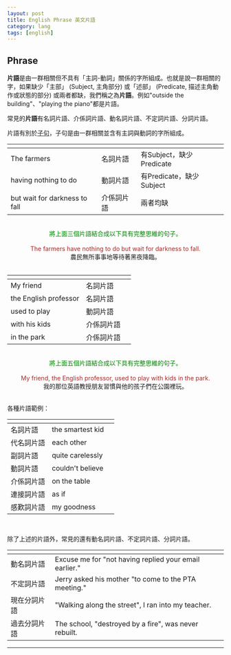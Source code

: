 ```yaml
---
layout: post
title: English Phrase 英文片語
category: lang
tags: [english]
---
```


## Phrase

**片語**是由一群相關但不具有「主詞-動詞」關係的字所組成。也就是說一群相關的字，如果缺少「主部」 (Subject, 主角部分) 或「述部」 (Predicate, 描述主角動作或狀態的部分)
或兩者都缺，我們稱之為**片語**。例如"outside the building"、"playing the piano"都是片語。

常見的**片語**有名詞片語、介係詞片語、動名詞片語、不定詞片語、分詞片語。

片語有別於[子句](http://hauchenglee.com/lang/2019/11/23/english-plause.html)，子句是由一群相關並含有主詞與動詞的字所組成。

<table>
    <thead>
        <tr>
            <th></th>
            <th></th>
            <th></th>
        </tr>
    </thead>
    <tbody>
        <tr>
            <td>The farmers</td>
            <td>名詞片語</td>
            <td>有Subject，缺少Predicate</td>
        </tr>
        <tr>
            <td>having nothing to do</td>
            <td>動詞片語</td>
            <td>有Predicate，缺少Subject</td>
        </tr>
        <tr>
            <td>but wait for darkness to fall</td>
            <td>介係詞片語</td>
            <td>兩者均缺</td>
        </tr>
    </tbody>
</table>

<br>

<div style="color:green; text-align:center;">將上面三個片語結合成以下具有完整思維的句子。</div>

<br>

<div style="color:brown; text-align:center;">The farmers have nothing to do but wait for darkness to fall.</div>
<div style="text-align:center;">農民無所事事地等待著黑夜降臨。</div>

<br>

<table>
    <thead>
        <tr>
            <th></th>
            <th></th>
            <th></th>
        </tr>
    </thead>
    <tbody>
        <tr>
            <td>My friend</td>
            <td>名詞片語</td>
        </tr>
        <tr>
            <td>the English professor</td>
            <td>名詞片語</td>
        </tr>
        <tr>
            <td>used to play</td>
            <td>動詞片語</td>
        </tr>
        <tr>
            <td>with his kids</td>
            <td>介係詞片語</td>
        </tr>
        <tr>
            <td>in the park</td>
            <td>介係詞片語</td>
        </tr>        
    </tbody>
</table>

<br>

<div style="color:green; text-align:center;">將上面五個片語結合成以下具有完整思維的句子。</div>

<br>

<div style="color:brown; text-align:center;">My friend, the English professor, used to play with kids in the park.</div>
<div style="text-align:center;">我的那位英語教授朋友習慣與他的孩子們在公園裡玩。</div>

<br>

各種片語範例：

<table>
    <thead>
        <tr>
            <th></th>
            <th></th>
            <th></th>
        </tr>
    </thead>
    <tbody>
        <tr>
            <td>名詞片語</td>
            <td>the smartest kid</td>
        </tr>
        <tr>
            <td>代名詞片語</td>
            <td>each other</td>
        </tr>
        <tr>
            <td>副詞片語</td>
            <td>quite carelessly</td>
        </tr>
        <tr>
            <td>動詞片語</td>
            <td>couldn't believe</td>
        </tr>
        <tr>
            <td>介係詞片語</td>
            <td>on the table</td>
        </tr>
        <tr>
            <td>連接詞片語</td>
            <td>as if</td>
        </tr>
        <tr>
            <td>感歎詞片語</td>
            <td>my goodness</td>
        </tr>                        
    </tbody>
</table>

<br>

除了上述的片語外，常見的還有動名詞片語、不定詞片語、分詞片語。

<table>
    <thead>
        <tr>
            <th></th>
            <th></th>
            <th></th>
        </tr>
    </thead>
    <tbody>
        <tr>
            <td>動名詞片語</td>
            <td>Excuse me for "not having replied your email earlier."</td>
        </tr>
        <tr>
            <td>不定詞片語</td>
            <td>Jerry asked his mother "to come to the PTA meeting."</td>
        </tr>
        <tr>
            <td>現在分詞片語</td>
            <td>"Walking along the street", I ran into my teacher.</td>
        </tr>
        <tr>
            <td>過去分詞片語</td>
            <td>The school, "destroyed by a fire", was never rebuilt.</td>
        </tr>
    </tbody>
</table>

---